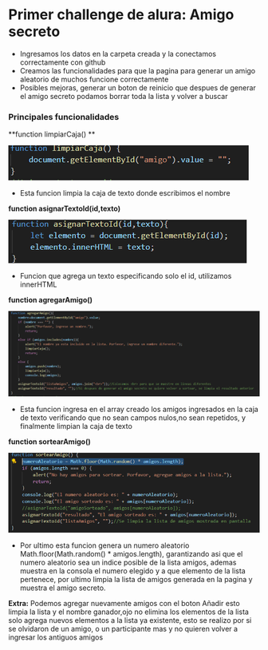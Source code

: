 # Primer challenge de alura: Amigo secreto
- Ingresamos los datos en la carpeta creada y la conectamos correctamente con github
- Creamos las funcionalidades para que la pagina para generar un amigo aleatorio de muchos funcione correctamente
- Posibles mejoras, generar un boton de reinicio que despues de generar el amigo secreto podamos borrar toda la lista y volver a buscar
### Principales funcionalidades
**function limpiarCaja() **

![Imagen Alt](https://github.com/vikdir134/challenge-amigo-secreto/blob/83f53da569104f754c8291d0bacc88d5931ea127/Captura%20de%20pantalla%202025-07-24%20131005.png)
- Esta funcion limpia la caja de texto donde escribimos el nombre

**function asignarTextoId(id,texto)**

![Imagen Alt](https://github.com/vikdir134/challenge-amigo-secreto/blob/1c078b3a507052d82ec8cc4270c92c99f812addc/Captura%20de%20pantalla%202025-07-24%20131009.png)
- Funcion que agrega un texto especificando solo el id, utilizamos innerHTML

**function agregarAmigo()**

![Imagen Alt[]()](https://github.com/vikdir134/challenge-amigo-secreto/blob/0423b0d31f48785bbb3d7ca87386c9fd4c7d9e5f/Captura%20de%20pantalla%202025-07-24%20131013.png)
- Esta funcion ingresa en el array creado los amigos ingresados en la caja de texto verificando que no sean campos nulos,no sean repetidos, y finalmente limpian la caja de texto

**function sortearAmigo()**

![Imagen Alt](https://github.com/vikdir134/challenge-amigo-secreto/blob/0aaaf753ead64e942bf72d2891675006e1a49f5a/Captura%20de%20pantalla%202025-07-24%20131016.png)
- Por ultimo esta funcion genera un numero aleatorio Math.floor(Math.random() * amigos.length), garantizando asi que el numero aleatorio sea un indice posible de la lista amigos, ademas muestra en la consola el numero elegido y a que elemento de la lista pertenece, por ultimo limpia la lista de amigos generada en la pagina y muestra el amigo secreto.

**Extra:**
Podemos agregar nuevamente amigos con el boton Añadir esto limpia la lista y el nombre ganador,ojo no elimina los elementos de la lista solo agrega nuevos elementos a la lista ya existente, esto se realizo por si se olvidaron de un amigo, o un participante mas y no quieren volver a ingresar los antiguos amigos